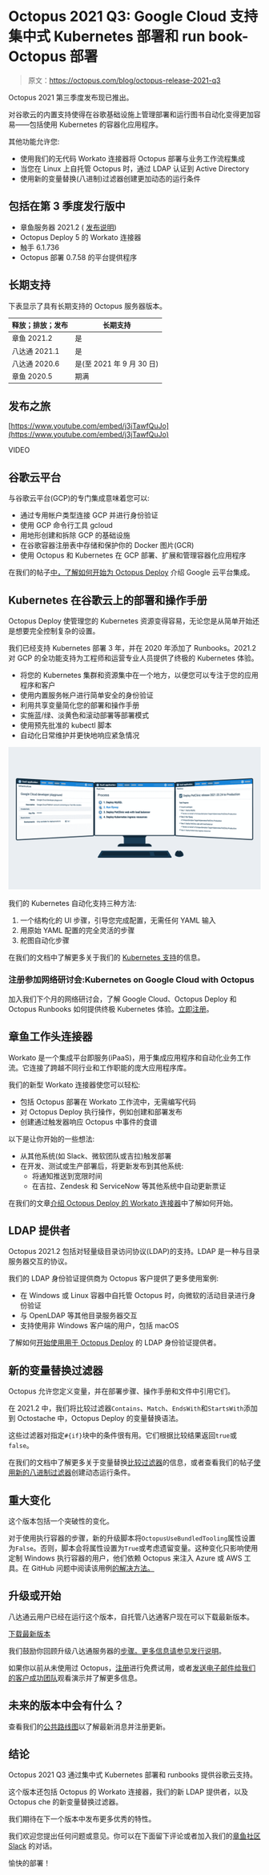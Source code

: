 # Octopus 2021 Q3: Google Cloud 支持集中式 Kubernetes 部署和 run book-Octopus 部署

> 原文：<https://octopus.com/blog/octopus-release-2021-q3>

Octopus 2021 第三季度发布现已推出。

对谷歌云的内置支持使得在谷歌基础设施上管理部署和运行图书自动化变得更加容易——包括使用 Kubernetes 的容器化应用程序。

其他功能允许您:

*   使用我们的无代码 Workato 连接器将 Octopus 部署与业务工作流程集成
*   当您在 Linux 上自托管 Octopus 时，通过 LDAP 认证到 Active Directory
*   使用新的变量替换(八进制)过滤器创建更加动态的运行条件

## 包括在第 3 季度发行版中

*   章鱼服务器 2021.2 ( [发布说明](https://octopus.com/downloads/whatsnew/2021.2))
*   Octopus Deploy 5 的 Workato 连接器
*   触手 6.1.736
*   Octopus 部署 0.7.58 的平台提供程序

## 长期支持

下表显示了具有长期支持的 Octopus 服务器版本。

| 释放；排放；发布 | 长期支持 |
| --- | --- |
| 章鱼 2021.2 | 是 |
| 八达通 2021.1 | 是 |
| 八达通 2020.6 | 是(至 2021 年 9 月 30 日) |
| 章鱼 2020.5 | 期满 |

## 发布之旅

[https://www.youtube.com/embed/j3jTawfQuJo](https://www.youtube.com/embed/j3jTawfQuJo)

VIDEO

## 谷歌云平台

与谷歌云平台(GCP)的专门集成意味着您可以:

*   通过专用帐户类型连接 GCP 并进行身份验证
*   使用 GCP 命令行工具 gcloud
*   用地形创建和拆除 GCP 的基础设施
*   在谷歌容器注册表中存储和保护你的 Docker 图片(GCR)
*   使用 Octopus 和 Kubernetes 在 GCP 部署、扩展和管理容器化应用程序

在我们的帖子[中，了解如何开始为 Octopus Deploy](https://octopus.com/blog/google-cloud-platform-integration) 介绍 Google 云平台集成。

## Kubernetes 在谷歌云上的部署和操作手册

Octopus Deploy 使管理您的 Kubernetes 资源变得容易，无论您是从简单开始还是想要完全控制复杂的设置。

我们已经支持 Kubernetes 部署 3 年，并在 2020 年添加了 Runbooks。2021.2 对 GCP 的全功能支持为工程师和运营专业人员提供了终极的 Kubernetes 体验。

*   将您的 Kubernetes 集群和资源集中在一个地方，以便您可以专注于您的应用程序和客户
*   使用内置服务帐户进行简单安全的身份验证
*   利用共享变量简化您的部署和操作手册
*   实施蓝/绿、淡黄色和滚动部署等部署模式
*   使用预先批准的 kubectl 脚本
*   自动化日常维护并更快地响应紧急情况

[![Three screenshots from Octopus, showing the Google Cloud account configuration, Kubernetes deployment process, and a successful deployment to production.](img/35a7ce22a37484b726534c981778cbd6.png)](#)

我们的 Kubernetes 自动化支持三种方法:

1.  一个结构化的 UI 步骤，引导您完成配置，无需任何 YAML 输入
2.  用原始 YAML 配置的完全灵活的步骤
3.  舵图自动化步骤

在我们的文档中了解更多关于我们的 [Kubernetes 支持](https://octopus.com/docs/deployments/kubernetes)的信息。

### 注册参加网络研讨会:Kubernetes on Google Cloud with Octopus

加入我们下个月的网络研讨会，了解 Google Cloud、Octopus Deploy 和 Octopus Runbooks 如何提供终极 Kubernetes 体验。[立即注册](https://octopus.com/events/gcp-kubernetes-deployments-and-provisioning-with-octopus)。

## 章鱼工作头连接器

Workato 是一个集成平台即服务(iPaaS)，用于集成应用程序和自动化业务工作流。它连接了跨越不同行业和工作职能的庞大应用程序库。

我们的新型 Workato 连接器使您可以轻松:

*   包括 Octopus 部署在 Workato 工作流中，无需编写代码
*   对 Octopus Deploy 执行操作，例如创建和部署发布
*   创建通过触发器响应 Octopus 中事件的食谱

以下是让你开始的一些想法:

*   从其他系统(如 Slack、微软团队或吉拉)触发部署
*   在开发、测试或生产部署后，将更新发布到其他系统:
    *   将通知推送到宽限时间
    *   在吉拉、Zendesk 和 ServiceNow 等其他系统中自动更新票证

在我们的文章[介绍 Octopus Deploy 的 Workato 连接器](https://octopus.com/blog/introducing-workato-connector)中了解如何开始。

## LDAP 提供者

Octopus 2021.2 包括对轻量级目录访问协议(LDAP)的支持。LDAP 是一种与目录服务器交互的协议。

我们的 LDAP 身份验证提供商为 Octopus 客户提供了更多使用案例:

*   在 Windows 或 Linux 容器中自托管 Octopus 时，向微软的活动目录进行身份验证
*   与 OpenLDAP 等其他目录服务器交互
*   支持使用非 Windows 客户端的用户，包括 macOS

了解如何[开始使用用于 Octopus Deploy](https://octopus.com/blog/getting-started-with-ldap-auth-provider) 的 LDAP 身份验证提供者。

## 新的变量替换过滤器

Octopus 允许您定义变量，并在部署步骤、操作手册和文件中引用它们。

在 2021.2 中，我们将比较过滤器`Contains`、`Match`、`EndsWith`和`StartsWith`添加到 Octostache 中，Octopus Deploy 的变量替换语法。

这些过滤器对指定`#{if}`块中的条件很有用。它们根据比较结果返回`true`或`false`。

在我们的文档中了解更多关于变量替换[比较过滤器](https://octopus.com/docs/projects/variables/variable-filters#VariableSubstitutionSyntax-ComparisonFilters)的信息，或者查看我们的帖子[使用新的八进制过滤器](https://octopus.com/blog/variable-run-conditions-with-octostache)创建动态运行条件。

## 重大变化

这个版本包括一个突破性的变化。

对于使用执行容器的步骤，新的升级脚本将`OctopusUseBundledTooling`属性设置为`False`。否则，脚本会将属性设置为`True`或考虑遗留变量。这种变化只影响使用定制 Windows 执行容器的用户，他们依赖 Octopus 来注入 Azure 或 AWS 工具。在 GitHub 问题中阅读该用例[的解决方法。](https://github.com/OctopusDeploy/Issues/issues/6999)

## 升级或开始

八达通云用户已经在运行这个版本，自托管八达通客户现在可以下载最新版本。

[下载最新版本](https://octopus.com/downloads/2021.2.0)

我们鼓励你回顾升级八达通服务器的[步骤。更多信息请参见](https://octopus.com/docs/administration/upgrading)[发行说明](https://octopus.com/downloads/whatsnew/2021.2)。

如果你以前从未使用过 Octopus，[注册](https://octopus.com/start)进行免费试用，或者[发送电子邮件给我们的客户成功团队](mailto:customersuccess@octopus.com)观看演示并了解更多信息。

## 未来的版本中会有什么？

查看我们的[公共路线图](https://octopus.com/roadmap)以了解最新消息并注册更新。

## 结论

Octopus 2021 Q3 通过集中式 Kubernetes 部署和 runbooks 提供谷歌云支持。

这个版本还包括 Octopus 的 Workato 连接器，我们的新 LDAP 提供者，以及 Octopus che 的新变量替换过滤器。

我们期待在下一个版本中发布更多优秀的特性。

我们欢迎您提出任何问题或意见。你可以在下面留下评论或者加入我们的[章鱼社区 Slack](https://octopus.com/slack) 的对话。

愉快的部署！